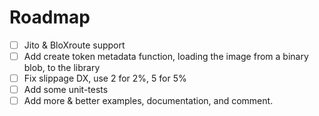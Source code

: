 # Roadmap

- [ ] Jito & BloXroute support
- [ ] Add create token metadata function, loading the image from a binary blob, to the library
- [ ] Fix slippage DX, use 2 for 2%, 5 for 5%
- [ ] Add some unit-tests
- [ ] Add more & better examples, documentation, and comment.